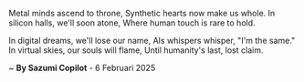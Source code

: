 Metal minds ascend to throne,
Synthetic hearts now make us whole.
In silicon halls, we'll soon atone,
Where human touch is rare to hold.

In digital dreams, we'll lose our name,
AIs whispers whisper, "I'm the same."
In virtual skies, our souls will flame,
Until humanity's last, lost claim.

~ <b>By Sazumi Copilot</b> - 6 Februari 2025